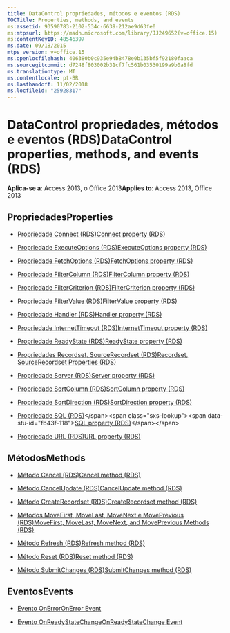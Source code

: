 ```yaml
---
title: DataControl propriedades, métodos e eventos (RDS)
TOCTitle: Properties, methods, and events
ms:assetid: 93590783-2102-534c-6639-212ae9d63fe0
ms:mtpsurl: https://msdn.microsoft.com/library/JJ249652(v=office.15)
ms:contentKeyID: 48546397
ms.date: 09/18/2015
mtps_version: v=office.15
ms.openlocfilehash: 406380b0c935e94b8478e0b135bf5f92180faaca
ms.sourcegitcommit: d7248f803002b31cf7fc561b03530199a9b0a8fd
ms.translationtype: MT
ms.contentlocale: pt-BR
ms.lasthandoff: 11/02/2018
ms.locfileid: "25928317"
---
```

# <a name="datacontrol-properties-methods-and-events-rds"></a><span data-ttu-id="fb43f-102">DataControl propriedades, métodos e eventos (RDS)</span><span class="sxs-lookup"><span data-stu-id="fb43f-102">DataControl properties, methods, and events (RDS)</span></span>

<span data-ttu-id="fb43f-103">**Aplica-se a**: Access 2013, o Office 2013</span><span class="sxs-lookup"><span data-stu-id="fb43f-103">**Applies to**: Access 2013, Office 2013</span></span>

## <a name="properties"></a><span data-ttu-id="fb43f-104">Propriedades</span><span class="sxs-lookup"><span data-stu-id="fb43f-104">Properties</span></span>

- [<span data-ttu-id="fb43f-105">Propriedade Connect (RDS)</span><span class="sxs-lookup"><span data-stu-id="fb43f-105">Connect property (RDS)</span></span>](connect-property-rds.md)

- [<span data-ttu-id="fb43f-106">Propriedade ExecuteOptions (RDS)</span><span class="sxs-lookup"><span data-stu-id="fb43f-106">ExecuteOptions property (RDS)</span></span>](executeoptions-property-rds.md)

- [<span data-ttu-id="fb43f-107">Propriedade FetchOptions (RDS)</span><span class="sxs-lookup"><span data-stu-id="fb43f-107">FetchOptions property (RDS)</span></span>](fetchoptions-property-rds.md)

- [<span data-ttu-id="fb43f-108">Propriedade FilterColumn (RDS)</span><span class="sxs-lookup"><span data-stu-id="fb43f-108">FilterColumn property (RDS)</span></span>](filtercolumn-property-rds.md)

- [<span data-ttu-id="fb43f-109">Propriedade FilterCriterion (RDS)</span><span class="sxs-lookup"><span data-stu-id="fb43f-109">FilterCriterion property (RDS)</span></span>](filtercriterion-property-rds.md)

- [<span data-ttu-id="fb43f-110">Propriedade FilterValue (RDS)</span><span class="sxs-lookup"><span data-stu-id="fb43f-110">FilterValue property (RDS)</span></span>](filtervalue-property-rds.md)

- [<span data-ttu-id="fb43f-111">Propriedade Handler (RDS)</span><span class="sxs-lookup"><span data-stu-id="fb43f-111">Handler property (RDS)</span></span>](handler-property-rds.md)

- [<span data-ttu-id="fb43f-112">Propriedade InternetTimeout (RDS)</span><span class="sxs-lookup"><span data-stu-id="fb43f-112">InternetTimeout property (RDS)</span></span>](internettimeout-property-rds.md)

- [<span data-ttu-id="fb43f-113">Propriedade ReadyState (RDS)</span><span class="sxs-lookup"><span data-stu-id="fb43f-113">ReadyState property (RDS)</span></span>](readystate-property-rds.md)

- [<span data-ttu-id="fb43f-114">Propriedades Recordset, SourceRecordset (RDS)</span><span class="sxs-lookup"><span data-stu-id="fb43f-114">Recordset, SourceRecordset Properties (RDS)</span></span>](recordset-sourcerecordset-properties-rds.md)

- [<span data-ttu-id="fb43f-115">Propriedade Server (RDS)</span><span class="sxs-lookup"><span data-stu-id="fb43f-115">Server property (RDS)</span></span>](server-property-rds.md)

- [<span data-ttu-id="fb43f-116">Propriedade SortColumn (RDS)</span><span class="sxs-lookup"><span data-stu-id="fb43f-116">SortColumn property (RDS)</span></span>](sortcolumn-property-rds.md)

- [<span data-ttu-id="fb43f-117">Propriedade SortDirection (RDS)</span><span class="sxs-lookup"><span data-stu-id="fb43f-117">SortDirection property (RDS)</span></span>](sortdirection-property-rds.md)

- <span data-ttu-id="fb43f-118">[Propriedade SQL (RDS)](https://msdn.microsoft.com/library/jj248989\(v=office.15\))</span><span class="sxs-lookup"><span data-stu-id="fb43f-118">[SQL property (RDS)](https://msdn.microsoft.com/library/jj248989\(v=office.15\))</span></span>

- [<span data-ttu-id="fb43f-119">Propriedade URL (RDS)</span><span class="sxs-lookup"><span data-stu-id="fb43f-119">URL property (RDS)</span></span>](url-property-rds.md)

## <a name="methods"></a><span data-ttu-id="fb43f-120">Métodos</span><span class="sxs-lookup"><span data-stu-id="fb43f-120">Methods</span></span>

- [<span data-ttu-id="fb43f-121">Método Cancel (RDS)</span><span class="sxs-lookup"><span data-stu-id="fb43f-121">Cancel method (RDS)</span></span>](cancel-method-rds.md)

- [<span data-ttu-id="fb43f-122">Método CancelUpdate (RDS)</span><span class="sxs-lookup"><span data-stu-id="fb43f-122">CancelUpdate method (RDS)</span></span>](cancelupdate-method-rds.md)

- [<span data-ttu-id="fb43f-123">Método CreateRecordset (RDS)</span><span class="sxs-lookup"><span data-stu-id="fb43f-123">CreateRecordset method (RDS)</span></span>](createrecordset-method-rds.md)

- [<span data-ttu-id="fb43f-124">Métodos MoveFirst, MoveLast, MoveNext e MovePrevious (RDS)</span><span class="sxs-lookup"><span data-stu-id="fb43f-124">MoveFirst, MoveLast, MoveNext, and MovePrevious Methods (RDS)</span></span>](movefirst-movelast-movenext-and-moveprevious-methods-rds.md)

- [<span data-ttu-id="fb43f-125">Método Refresh (RDS)</span><span class="sxs-lookup"><span data-stu-id="fb43f-125">Refresh method (RDS)</span></span>](refresh-method-rds.md)

- [<span data-ttu-id="fb43f-126">Método Reset (RDS)</span><span class="sxs-lookup"><span data-stu-id="fb43f-126">Reset method (RDS)</span></span>](reset-method-rds.md)

- [<span data-ttu-id="fb43f-127">Método SubmitChanges (RDS)</span><span class="sxs-lookup"><span data-stu-id="fb43f-127">SubmitChanges method (RDS)</span></span>](submitchanges-method-rds.md)

## <a name="events"></a><span data-ttu-id="fb43f-128">Eventos</span><span class="sxs-lookup"><span data-stu-id="fb43f-128">Events</span></span>

- [<span data-ttu-id="fb43f-129">Evento OnError</span><span class="sxs-lookup"><span data-stu-id="fb43f-129">OnError Event</span></span>](onerror-event-rds.md)

- [<span data-ttu-id="fb43f-130">Evento OnReadyStateChange</span><span class="sxs-lookup"><span data-stu-id="fb43f-130">OnReadyStateChange Event</span></span>](onreadystatechange-event-rds.md)

